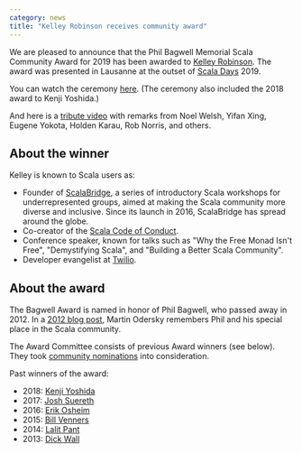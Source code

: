 ```yaml
---
category: news
title: "Kelley Robinson receives community award"
---
```


We are pleased to announce that the Phil Bagwell Memorial Scala Community Award for 2019 has been awarded to [Kelley Robinson](https://twitter.com/kelleyrobinson). The award was presented in Lausanne at the outset of [Scala Days](https://scaladays.org/) 2019.

You can watch the ceremony [here](https://www.youtube.com/watch?v=HX3lxMhFDbs).  (The ceremony also included the 2018 award to Kenji Yoshida.)

And here is a [tribute video](https://www.youtube.com/watch?v=koyufYkatVc) with remarks from Noel Welsh, Yifan Xing, Eugene Yokota, Holden Karau, Rob Norris, and others.

## About the winner

Kelley is known to Scala users as:

* Founder of [ScalaBridge](https://scalabridge.org), a series of
  introductory Scala workshops for underrepresented groups, aimed at making
  the Scala community more diverse and inclusive.  Since its launch in
  2016, ScalaBridge has spread around the globe.
* Co-creator of the [Scala Code of Conduct](https://www.scala-lang.org/conduct/).
* Conference speaker, known for talks such as "Why the Free Monad Isn't
  Free", "Demystifying Scala", and "Building a Better Scala Community".
* Developer evangelist at [Twilio](https://www.twilio.com).

## About the award

The Bagwell Award is named in honor of Phil Bagwell, who passed away in 2012. In a [2012 blog post](https://www.lightbend.com/blog/rip-phil-bagwell), Martin Odersky remembers Phil and his special place in the Scala community.

The Award Committee consists of previous Award winners (see below). They took [community nominations](https://www.scala-lang.org/blog/2019/03/01/phil-bagwell-nominations.html) into consideration.

Past winners of the award:

* 2018: [Kenji Yoshida](https://www.scala-lang.org/news/2019/09/13/bagwell-award-2018.html)
* 2017: [Josh Suereth](https://www.scala-lang.org/news/2017/09/25/bagwell-award-2017.html)
* 2016: [Erik Osheim](https://www.scala-lang.org/news/2016/10/26/bagwell-award-2016.html)
* 2015: [Bill Venners](https://scala-lang.org/news/2015/06/25/bagwell-award-2015.html)
* 2014: [Lalit Pant](https://kojoenv.wordpress.com/2014/09/27/phil-bagwell-award/)
* 2013: [Dick Wall](https://twitter.com/dickwall)
